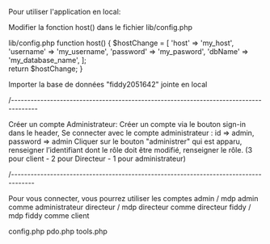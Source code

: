 Pour utiliser l'application en local:

Modifier la fonction host() dans le fichier lib/config.php

lib/config.php
  function host() {
  $hostChange = [
      'host' => 'my_host',
      'username' => 'my_username',
      'password' => 'my_pasword',
      'dbName' => 'my_database_name',
    ];   
  return $hostChange;
}

Importer la base de données "fiddy2051642" jointe en local

/--------------------------------------------------------------------------------------

Créer un compte Administrateur: 
Créer un compte via le bouton sign-in dans le header,
Se connecter avec le compte administrateur : id => admin, password => admin
Cliquer sur le bouton "administrer" qui est apparu,
renseigner l’identifiant dont le rôle doit être modifié, renseigner le rôle. 
(3 pour client - 2 pour Directeur - 1 pour administrateur)


/-------------------------------------------------------------------------------------

Pour vous connecter, vous pourrez utiliser les comptes 
admin / mdp admin comme administrateur
directeur / mdp directeur comme directeur
fiddy / mdp fiddy comme client


config.php
pdo.php 
tools.php